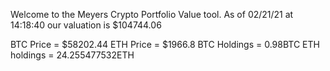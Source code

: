 Welcome to the Meyers Crypto Portfolio Value tool. 
As of 02/21/21 at 14:18:40 our valuation is $104744.06 

BTC Price = $58202.44
 ETH Price = $1966.8
BTC Holdings = 0.98BTC
 ETH holdings = 24.255477532ETH 
